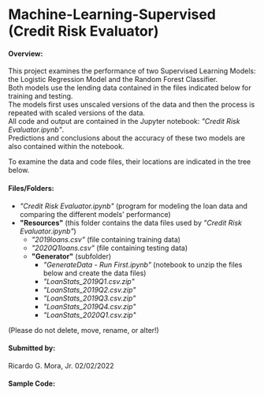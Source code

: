 # Machine-Learning-Supervised (Credit Risk Evaluator)

#### Overview:
This project examines the performance of two Supervised Learning Models: the Logistic Regression Model and the Random Forest Classifier.<br>
Both models use the lending data contained in the files indicated below for training and testing.<br>
The models first uses unscaled versions of the data and then the process is repeated with scaled versions of the data.<br>
All code and output are contained in the Jupyter notebook: *"Credit Risk Evaluator.ipynb"*.<br>
Predictions and conclusions about the accuracy of these two models are also contained within the notebook.

To examine the data and code files, their locations are indicated in the tree below.

#### Files/Folders:

+ *"Credit Risk Evaluator.ipynb"* (program for modeling the loan data and comparing the different models' performance)
+ **"Resources"** (this folder contains the data files used by *"Credit Risk Evaluator.ipynb"*) <br>
	- *"2019loans.csv"* (file containing training data) <br>
	- *"2020Q1loans.csv"* (file containing testing data) <br>
	- **"Generator"** (subfolder) <br>
		- *"GenerateData - Run First.ipynb"* (notebook to unzip the files below and create the data files) <br>
		- *"LoanStats_2019Q1.csv.zip"*
		- *"LoanStats_2019Q2.csv.zip"*
		- *"LoanStats_2019Q3.csv.zip"*
		- *"LoanStats_2019Q4.csv.zip"*
		- *"LoanStats_2020Q1.csv.zip"*	

(Please do not delete, move, rename, or alter!) <br>

#### Submitted by: <br>
Ricardo G. Mora, Jr.  02/02/2022
 
#### Sample Code:

